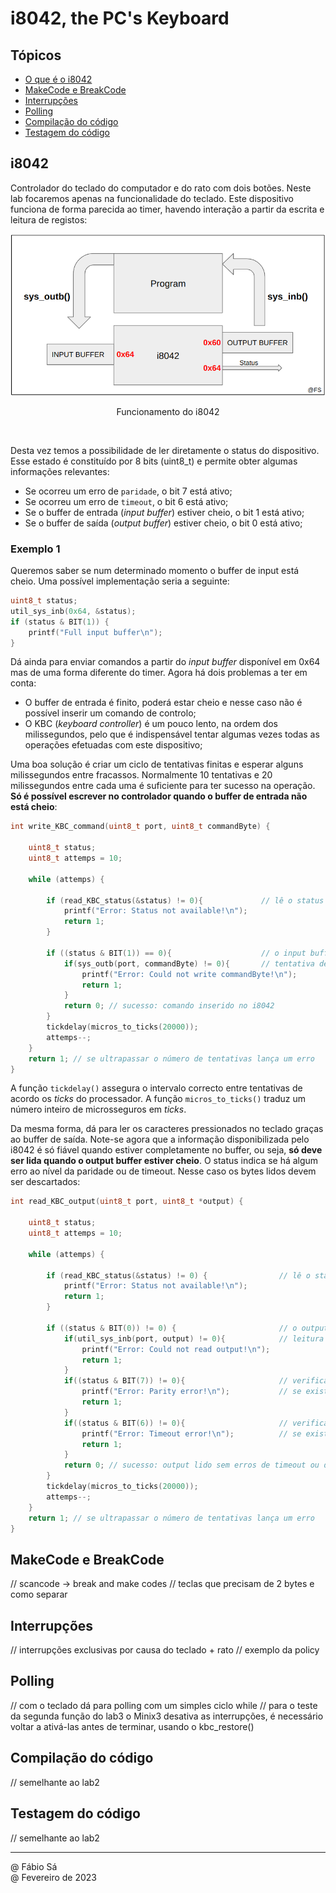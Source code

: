 # i8042, the PC's Keyboard

## Tópicos

- [O que é o i8042](#i8042)
- [MakeCode e BreakCode](#makecode-e-breakcode)
- [Interrupções](#interrupções)
- [Polling](#polling)
- [Compilação do código](#compilação-do-código)
- [Testagem do código](#testagem-do-código)

## i8042

Controlador do teclado do computador e do rato com dois botões. Neste lab focaremos apenas na funcionalidade do teclado. Este dispositivo funciona de forma parecida ao timer, havendo interação a partir da escrita e leitura de registos:

<p align="center">
  <img src="../../Images/i8042.png">
  <p align="center">Funcionamento do i8042</p>
</p><br>

Desta vez temos a possibilidade de ler diretamente o status do dispositivo. Esse estado é constituído por 8 bits (uint8_t) e permite obter algumas informações relevantes:
- Se ocorreu um erro de `paridade`, o bit 7 está ativo;
- Se ocorreu um erro de `timeout`, o bit 6 está ativo;
- Se o buffer de entrada (*input buffer*) estiver cheio, o bit 1 está ativo;
- Se o buffer de saída (*output buffer*) estiver cheio, o bit 0 está ativo;

### Exemplo 1

Queremos saber se num determinado momento o buffer de input está cheio. Uma possível implementação seria a seguinte:

```c
uint8_t status;
util_sys_inb(0x64, &status);
if (status & BIT(1)) {
    printf("Full input buffer\n");
}
```

Dá ainda para enviar comandos a partir do *input buffer* disponível em 0x64 mas de uma forma diferente do timer. Agora há dois problemas a ter em conta:
- O buffer de entrada é finito, poderá estar cheio e nesse caso não é possível inserir um comando de controlo;
- O KBC (*keyboard controller*) é um pouco lento, na ordem dos milissegundos, pelo que é indispensável tentar algumas vezes todas as operações efetuadas com este dispositivo;

Uma boa solução é criar um ciclo de tentativas finitas e esperar alguns milissegundos entre fracassos. Normalmente 10 tentativas e 20 milissegundos entre cada uma é suficiente para ter sucesso na operação. **Só é possível escrever no controlador quando o buffer de entrada não está cheio**:

```c
int write_KBC_command(uint8_t port, uint8_t commandByte) {

    uint8_t status;
    uint8_t attemps = 10;

    while (attemps) {

        if (read_KBC_status(&status) != 0){             // lê o status
            printf("Error: Status not available!\n");
            return 1;
        }

        if ((status & BIT(1)) == 0){                    // o input buffer não está cheio, posso escrever
            if(sys_outb(port, commandByte) != 0){       // tentativa de escrita
                printf("Error: Could not write commandByte!\n");
                return 1;
            }
            return 0; // sucesso: comando inserido no i8042
        }
        tickdelay(micros_to_ticks(20000));              
        attemps--;
    }
    return 1; // se ultrapassar o número de tentativas lança um erro
}
```

A função `tickdelay()` assegura o intervalo correcto entre tentativas de acordo os *ticks* do processador. A função `micros_to_ticks()` traduz um número inteiro de microsseguros em *ticks*.

Da mesma forma, dá para ler os caracteres pressionados no teclado graças ao buffer de saída. Note-se agora que a informação disponibilizada pelo i8042 é só fiável quando estiver completamente no buffer, ou seja, **só deve ser lida quando o output buffer estiver cheio**. O status indica se há algum erro ao nível da paridade ou de timeout. Nesse caso os bytes lidos devem ser descartados:

```c
int read_KBC_output(uint8_t port, uint8_t *output) {

    uint8_t status;
    uint8_t attemps = 10;
    
    while (attemps) {

        if (read_KBC_status(&status) != 0) {                // lê o status
            printf("Error: Status not available!\n");
            return 1;
        }

        if ((status & BIT(0)) != 0) {                       // o output buffer está cheio, posso ler
            if(util_sys_inb(port, output) != 0){            // leitura do buffer de saída
                printf("Error: Could not read output!\n");
                return 1;
            }
            if((status & BIT(7)) != 0){                     // verifica erro de paridade
                printf("Error: Parity error!\n");           // se existir, descarta
                return 1;
            }
            if((status & BIT(6)) != 0){                     // verifica erro de timeout
                printf("Error: Timeout error!\n");          // se existir, descarta
                return 1;
            }
            return 0; // sucesso: output lido sem erros de timeout ou de paridade
        }
        tickdelay(micros_to_ticks(20000));
        attemps--;
    }
    return 1; // se ultrapassar o número de tentativas lança um erro
}
```

## MakeCode e BreakCode

// scancode -> break and make codes
// teclas que precisam de 2 bytes e como separar

## Interrupções

// interrupções exclusivas por causa do teclado + rato
// exemplo da policy

## Polling

// com o teclado dá para polling com um simples ciclo while
// para o teste da segunda função do lab3 o Minix3 desativa as interrupções, é necessário voltar a ativá-las antes de terminar, usando o kbc_restore()

## Compilação do código

// semelhante ao lab2

## Testagem do código

// semelhante ao lab2

---

@ Fábio Sá <br>
@ Fevereiro de 2023